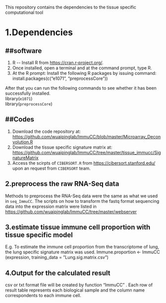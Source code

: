 This repository contains the dependencies to the tissue specific computational tool

1.Dependencies
=============
##software
---------
1.	R -- Install R from https://cran.r-project.org/.
2.	Once installed, open a terminal and at the command prompt, type R.
3.	At the R prompt: Install the following R packages by issuing command:
install.packages(c(“e1071”, “preprocessCore”))  

After that you can run the following commands to see whether it has been successfully installed.                       
 library(`e1071`)        
 library(`preprocessCore`) 
 
##Codes
----------------
1.	Download the code repository at: https://github.com/wuaipinglab/ImmuCC/blob/master/Microarray_Deconvolution.R
2.	Download the tissue specific signature matrix at: https://github.com/wuaipinglab/ImmuCC/tree/master/tissue_immucc/SignatureMatrix
3.	Access the scirpts of `CIBERSORT.R` from https://cibersort.stanford.edu/ upon an request from `CIBERSORT` team.

2.preprocess the raw RNA-Seq data
------------------------------------
Methods to preprocess the RNA-Seq data were the same as what we used in `seq_ImmuCC`. The scripts on how to transform the fastq format sequencing data into the expression matrix were listed in https://github.com/wuaipinglab/ImmuCC/tree/master/webserver

3.estimate tissue immune cell proportion with tissue specific model
------------------------------------------------------------------------------
E.g. To estimate the immune cell proportion from the transcriptome of lung, the lung specific signature matrix was used.
Immune.proportion <- ImmuCC (expression, training_data = ”Lung.sig.matrix.csv”)

4.Output for the calculated result
--------
csv or txt format file will be created by function “ImmuCC” . Each row of result table represents each biological sample and the column name correspondents to each immune cell. 
